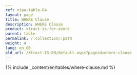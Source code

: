 ```yaml
---
ref: xiaa-table-04
layout: page
title: WHERE Clause
description: WHERE Clause
product: xtract-is-for-azure
parent: table
permalink: /:collection/:path
weight: 4
lang: en_GB
old_url: /Xtract-IS-EN/default.aspx?pageid=where-clause
---
```

{% include _content/en/tables/where-clause.md  %}

